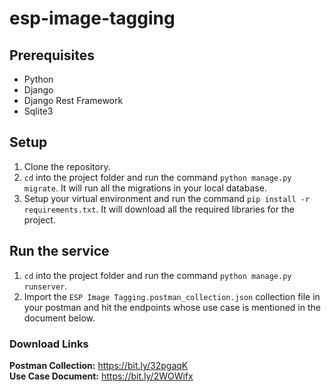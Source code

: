 # esp-image-tagging

## Prerequisites

* Python
* Django
* Django Rest Framework
* Sqlite3

## Setup

1. Clone the repository.
2. `cd` into the project folder and run the command `python manage.py migrate`. It will run all the migrations in your local database.
3. Setup your virtual environment and run the command `pip install -r requirements.txt`. It will download all the required libraries for the project.

## Run the service

1. `cd` into the project folder and run the command `python manage.py runserver`.
2. Import the `ESP Image Tagging.postman_collection.json` collection file in your postman and hit the endpoints whose use case is mentioned in the document below.

### Download Links
**Postman Collection:** https://bit.ly/32pgaqK<br />
**Use Case Document:** https://bit.ly/2WOWifx
